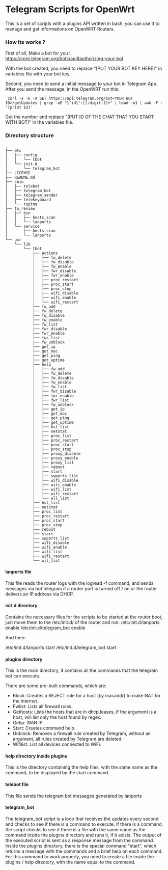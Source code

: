 # Telegram Scripts for OpenWrt

This is a set of scripts with a plugins API written in bash, you can use it to manage and get informations on OpenWRT Routers.

### How its works ?

First of all, 
Make a bot for you !
https://core.telegram.org/bots/api#authorizing-your-bot

With the bot created, you need to replace "[PUT YOUR BOT KEY HERE]" in variables  file with your bot key.

Second, you need to send a initial message to your bot in Telegram App.
After you send the message, in the OpenWRT run this:

``` curl -s -k -X GET https://api.telegram.org/bot<YOUR BOT ID>/getUpdates | grep -oE "\"id\":[[:digit:]]+" | head -n1 | awk -F : '{print $2}'```

Get the number and replace "[PUT ID OF THE CHAT THAT YOU START WITH BOT]" in the variables file.

### Directory structure

```
.
├── etc
│   ├── config
│   │   └── tbot
│   └── init.d
│       └── telegram_bot
├── LICENSE
├── README.md
├── sbin
│   ├── telebot
│   ├── telegram_bot
│   ├── telegram_sender
│   ├── telekeyboard
│   └── typing
├── to_review
│   ├── bin
│   │   ├── hosts_scan
│   │   └── lanports
│   └── service
│       ├── hosts_scan
│       └── lanports
└── usr
    └── lib
        └── tbot
            ├── actions
            │   ├── fw_delete
            │   ├── fw_disable
            │   ├── fw_enable
            │   ├── fwr_disable
            │   ├── fwr_enable
            │   ├── proc_restart
            │   ├── proc_start
            │   ├── proc_stop
            │   ├── wifi_disable
            │   ├── wifi_enable
            │   └── wifi_restart
            ├── fw_add
            ├── fw_delete
            ├── fw_disable
            ├── fw_enable
            ├── fw_list
            ├── fwr_disable
            ├── fwr_enable
            ├── fwr_list
            ├── fw_unblock
            ├── get_ip
            ├── get_mac
            ├── get_ping
            ├── get_uptime
            ├── help
            │   ├── fw_add
            │   ├── fw_delete
            │   ├── fw_disable
            │   ├── fw_enable
            │   ├── fw_list
            │   ├── fwr_disable
            │   ├── fwr_enable
            │   ├── fwr_list
            │   ├── fw_unblock
            │   ├── get_ip
            │   ├── get_mac
            │   ├── get_ping
            │   ├── get_uptime
            │   ├── hst_list
            │   ├── netstat
            │   ├── proc_list
            │   ├── proc_restart
            │   ├── proc_start
            │   ├── proc_stop
            │   ├── proxy_disable
            │   ├── proxy_enable
            │   ├── proxy_list
            │   ├── reboot
            │   ├── start
            │   ├── swports_list
            │   ├── wifi_disable
            │   ├── wifi_enable
            │   ├── wifi_list
            │   ├── wifi_restart
            │   └── wll_list
            ├── hst_list
            ├── netstat
            ├── proc_list
            ├── proc_restart
            ├── proc_start
            ├── proc_stop
            ├── reboot
            ├── start
            ├── swports_list
            ├── wifi_disable
            ├── wifi_enable
            ├── wifi_list
            ├── wifi_restart
            └── wll_list

```
#### lanports file

This file reads the router logs with the logread -f command, and sends messages via bot telegram if a router port is turned off / on or the router delivers an IP address via DHCP.

#### init.d directory

Contains the necessary files for the scripts to be started at the router boot, just move them to the /etc/init.d/ of the router and run:
/etc/init.d/lanports enable
/etc/init.d/telegram_bot enable

And then:

/etc/init.d/lanports start
/etc/init.d/telegram_bot start

#### plugins directory

This is the main directory, it contains all the commands that the telegram bot can execute.

There are some pre-built commands, which are:

 * Block: Creates a REJECT rule for a host (by macaddr) to make NAT for the internet.
 * Fwlist: Lists all firewall rules.
 * Gethosts: Lists the hosts that are in dhcp.leases, if the argument is a host, will list only the host found by regex.
 * Getip: WAN IP.
 * Start: Creates command help.
 * Unblock: Removes a firewall rule created by Telegram, without an argument, all rules created by Telegram are deleted.
 * Wifilist: List all devices connected to WiFi.

#### help directory inside plugins

This is the directory containing the help files, with the same name as the command, to be displayed by the start command.

#### telebot file

This file sends the telegram bot messages generated by lanports


#### telegram_bot

The telegram_bot script is a loop that receives the updates every second and checks to see if there is a command to execute. If there is a command, the script checks to see if there is a file with the same name as the command inside the plugins directory and runs it, if it exists. The output of the executed script is sent as a response message from the command.
Inside the plugins directory, there is the special command "start", which returns a message with the commands and a brief help on each command.
For this command to work properly, you need to create a file inside the plugins / help directory, with the name equal to the command.


